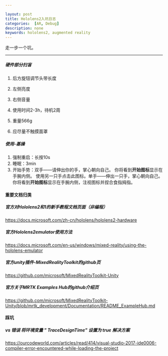```yaml
---

layout: post
title: Hololens2入坑日志
categories:  [AR, Debug]
description: none
keywords: hololens2, augmented reality
---
```


走一步一个坑。

------

##### 硬件部分扫盲

1. 后方旋钮调节头带长度

2. 左侧亮度

3. 右侧音量

4. 使用时间2-3h，待机2周

5. 重量566g

6. 应尽量不触摸面罩

   

##### 使用-基操

1. 强制重启：长按10s
2. 睡眠：3min
3. 开始手势：双手——请伸出你的手，掌心朝向自己。 你将看到**开始图标**显示在手腕内侧。 使用另一只手点击此图标。单手——伸出一只手，掌心朝向自己。 你将看到**开始图标**显示在手腕内侧，注视图标并捏合食指拇指。 



#### 重要文档归类

##### 官方对Hololens2和1的新手教程文档页面（非编程）

https://docs.microsoft.com/zh-cn/hololens/hololens2-hardware



##### 官方Hololens2emulator使用方法

https://docs.microsoft.com/en-us/windows/mixed-reality/using-the-hololens-emulator



##### 官方unity插件-MixedRealityToolkit的github页

https://github.com/microsoft/MixedRealityToolkit-Unity



##### 官方关于MRTK Examples Hub的github介绍页

https://github.com/microsoft/MixedRealityToolkit-Unity/blob/mrtk_development/Documentation/README_ExampleHub.md



#### 踩坑

##### vs 错误 将环境变量 " TraceDesignTime" 设置为 true 解决方案

https://ourcodeworld.com/articles/read/414/visual-studio-2017-ide0006-compiler-error-encountered-while-loading-the-project

